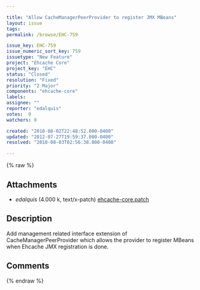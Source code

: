 ```yaml
---

title: "Allow CacheManagerPeerProvider to register JMX MBeans"
layout: issue
tags: 
permalink: /browse/EHC-759

issue_key: EHC-759
issue_numeric_sort_key: 759
issuetype: "New Feature"
project: "Ehcache Core"
project_key: "EHC"
status: "Closed"
resolution: "Fixed"
priority: "2 Major"
components: "ehcache-core"
labels: 
assignee: ""
reporter: "edalquis"
votes:  0
watchers: 0

created: "2010-08-02T22:48:52.000-0400"
updated: "2012-07-27T19:59:37.000-0400"
resolved: "2010-08-03T02:56:38.000-0400"

---
```




{% raw %}


## Attachments
  
* <em>edalquis</em> (4.000 k, text/x-patch) [ehcache-core.patch](/attachments/EHC/EHC-759/ehcache-core.patch)
  



## Description

<div markdown="1" class="description">

Add management related interface extension of CacheManagerPeerProvider which allows the provider to register MBeans when Ehcache JMX registration is done.

</div>

## Comments



{% endraw %}

